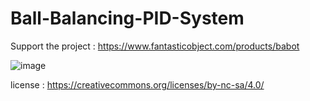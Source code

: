 # Ball-Balancing-PID-System

Support the project : https://www.fantasticobject.com/products/babot 

![image](images/DSC_4337.JPG)


license : https://creativecommons.org/licenses/by-nc-sa/4.0/

